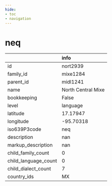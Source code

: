 ```yaml
---
hide:
- toc
- navigation
---
```

# neq
|                      | info               |
|:---------------------|:-------------------|
| id                   | nort2939           |
| family_id            | mixe1284           |
| parent_id            | midl1241           |
| name                 | North Central Mixe |
| bookkeeping          | False              |
| level                | language           |
| latitude             | 17.17947           |
| longitude            | -95.70318          |
| iso639P3code         | neq                |
| description          | nan                |
| markup_description   | nan                |
| child_family_count   | 0                  |
| child_language_count | 0                  |
| child_dialect_count  | 7                  |
| country_ids          | MX                 |